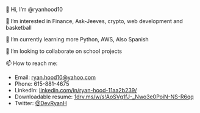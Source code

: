 👋 Hi, I’m @ryanhood10

👀 I’m interested in Finance, Ask-Jeeves, crypto, web development and basketball

🌱 I’m currently learning more Python, AWS, Also Spanish

💞️ I’m looking to collaborate on school projects

📫 How to reach me:
- Email: ryan.hood10@yahoo.com
- Phone: 615-881-4675
- LinkedIn: [linkedin.com/in/ryan-hood-11aa2b239/](https://www.linkedin.com/in/ryan-hood-11aa2b239/)
- Downloadable resume: [1drv.ms/w/s!AoSVg1fJ-_Nwo3e0PoiN-NS-R6qq](https://1drv.ms/w/s!AoSVg1fJ-_Nwo3e0PoiN-NS-R6qq)
- Twitter: [@DevRyanH](https://twitter.com/DevRyanH)

<!---
ryanhood10/ryanhood10 is a ✨ special ✨ repository because its `README.md` (this file) appears on your GitHub profile.
You can click the Preview link to take a look at your changes.
--->
